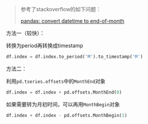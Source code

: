 > 参考了stackoverflow的如下问题：
>
> [pandas: convert datetime to end-of-month](https://stackoverflow.com/questions/18233107/pandas-convert-datetime-to-end-of-month)

方法一（较快）：

转换为period再转换成timestamp

```python
df.index = df.index.to_period('M').to_timestamp('M')
```

方法二：

利用`pd.tseries.offsets`中的`MonthEnd`对象

```python
df.index = df.index + pd.offsets.MonthEnd(0) 
```

如果需要转为月初时间，可以再用`MonthBegin`对象

```python
df.index + df.index - pd.offsets.MonthBegin(1)
```
